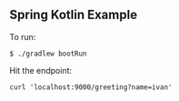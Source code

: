## Spring Kotlin Example

To run:

```
$ ./gradlew bootRun
```

Hit the endpoint:

```
curl 'localhost:9000/greeting?name=ivan'
```
